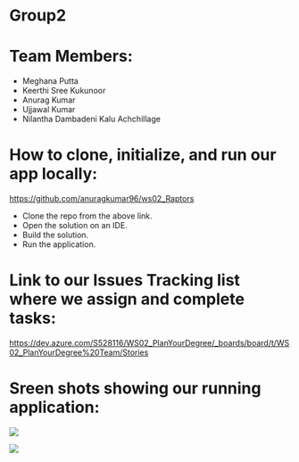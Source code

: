 # Group2

# Team Members:
* Meghana Putta
* Keerthi Sree Kukunoor
* Anurag Kumar
* Ujjawal Kumar
* Nilantha Dambadeni Kalu Achchillage

# How to clone, initialize, and run our app locally:
https://github.com/anuragkumar96/ws02_Raptors
* Clone the repo from the above link.
* Open the solution on an IDE.
* Build the solution.
* Run the application.

# Link to our Issues Tracking list where we assign and complete tasks:
https://dev.azure.com/S528116/WS02_PlanYourDegree/_boards/board/t/WS02_PlanYourDegree%20Team/Stories

# Sreen shots showing our running application:
![](https://github.com/anuragkumar96/ws02_Raptors/blob/master/CAP2.png)

![](https://github.com/anuragkumar96/ws02_Raptors/blob/master/CAP1.png)
